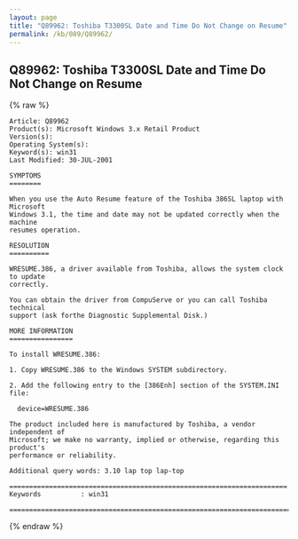 ```yaml
---
layout: page
title: "Q89962: Toshiba T3300SL Date and Time Do Not Change on Resume"
permalink: /kb/089/Q89962/
---
```


## Q89962: Toshiba T3300SL Date and Time Do Not Change on Resume

{% raw %}

	Article: Q89962
	Product(s): Microsoft Windows 3.x Retail Product
	Version(s): 
	Operating System(s): 
	Keyword(s): win31
	Last Modified: 30-JUL-2001
	
	SYMPTOMS
	========
	
	When you use the Auto Resume feature of the Toshiba 386SL laptop with Microsoft
	Windows 3.1, the time and date may not be updated correctly when the machine
	resumes operation.
	
	RESOLUTION
	==========
	
	WRESUME.386, a driver available from Toshiba, allows the system clock to update
	correctly.
	
	You can obtain the driver from CompuServe or you can call Toshiba technical
	support (ask forthe Diagnostic Supplemental Disk.)
	
	MORE INFORMATION
	================
	
	To install WRESUME.386:
	
	1. Copy WRESUME.386 to the Windows SYSTEM subdirectory.
	
	2. Add the following entry to the [386Enh] section of the SYSTEM.INI file:
	
	  device=WRESUME.386
	
	The product included here is manufactured by Toshiba, a vendor independent of
	Microsoft; we make no warranty, implied or otherwise, regarding this product's
	performance or reliability.
	
	Additional query words: 3.10 lap top lap-top
	
	======================================================================
	Keywords          : win31 
	
	=============================================================================
	

{% endraw %}
